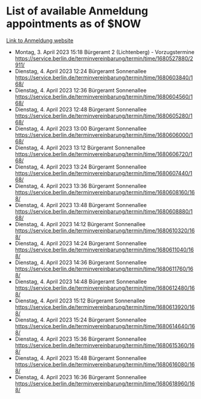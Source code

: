 # List of available Anmeldung appointments as of $NOW
[Link to Anmeldung website](https://service.berlin.de/terminvereinbarung/termin/tag.php?termin=1&anliegen[]=120686&dienstleisterlist=122210,122217,327316,122219,327312,122227,327314,122231,327346,122243,327348,122254,122252,329742,122260,329745,122262,329748,122271,327278,122273,327274,122277,327276,330436,122280,327294,122282,327290,122284,327292,122291,327270,122285,327266,122286,327264,122296,327268,150230,329760,122297,327286,122294,327284,122312,329763,122314,329775,122304,327330,122311,327334,122309,327332,317869,122281,327352,122279,329772,122283,122276,327324,122274,327326,122267,329766,122246,327318,122251,327320,122257,327322,122208,327298,122226,327300&herkunft=http%3A%2F%2Fservice.berlin.de%2Fdienstleistung%2F120686%2F)
- Montag, 3. April 2023 15:18 Bürgeramt 2 (Lichtenberg) - Vorzugstermine https://service.berlin.de/terminvereinbarung/termin/time/1680527880/2911/
- Dienstag, 4. April 2023 12:24 Bürgeramt Sonnenallee https://service.berlin.de/terminvereinbarung/termin/time/1680603840/168/
- Dienstag, 4. April 2023 12:36 Bürgeramt Sonnenallee https://service.berlin.de/terminvereinbarung/termin/time/1680604560/168/
- Dienstag, 4. April 2023 12:48 Bürgeramt Sonnenallee https://service.berlin.de/terminvereinbarung/termin/time/1680605280/168/
- Dienstag, 4. April 2023 13:00 Bürgeramt Sonnenallee https://service.berlin.de/terminvereinbarung/termin/time/1680606000/168/
- Dienstag, 4. April 2023 13:12 Bürgeramt Sonnenallee https://service.berlin.de/terminvereinbarung/termin/time/1680606720/168/
- Dienstag, 4. April 2023 13:24 Bürgeramt Sonnenallee https://service.berlin.de/terminvereinbarung/termin/time/1680607440/168/
- Dienstag, 4. April 2023 13:36 Bürgeramt Sonnenallee https://service.berlin.de/terminvereinbarung/termin/time/1680608160/168/
- Dienstag, 4. April 2023 13:48 Bürgeramt Sonnenallee https://service.berlin.de/terminvereinbarung/termin/time/1680608880/168/
- Dienstag, 4. April 2023 14:12 Bürgeramt Sonnenallee https://service.berlin.de/terminvereinbarung/termin/time/1680610320/168/
- Dienstag, 4. April 2023 14:24 Bürgeramt Sonnenallee https://service.berlin.de/terminvereinbarung/termin/time/1680611040/168/
- Dienstag, 4. April 2023 14:36 Bürgeramt Sonnenallee https://service.berlin.de/terminvereinbarung/termin/time/1680611760/168/
- Dienstag, 4. April 2023 14:48 Bürgeramt Sonnenallee https://service.berlin.de/terminvereinbarung/termin/time/1680612480/168/
- Dienstag, 4. April 2023 15:12 Bürgeramt Sonnenallee https://service.berlin.de/terminvereinbarung/termin/time/1680613920/168/
- Dienstag, 4. April 2023 15:24 Bürgeramt Sonnenallee https://service.berlin.de/terminvereinbarung/termin/time/1680614640/168/
- Dienstag, 4. April 2023 15:36 Bürgeramt Sonnenallee https://service.berlin.de/terminvereinbarung/termin/time/1680615360/168/
- Dienstag, 4. April 2023 15:48 Bürgeramt Sonnenallee https://service.berlin.de/terminvereinbarung/termin/time/1680616080/168/
- Dienstag, 4. April 2023 16:36 Bürgeramt Sonnenallee https://service.berlin.de/terminvereinbarung/termin/time/1680618960/168/
